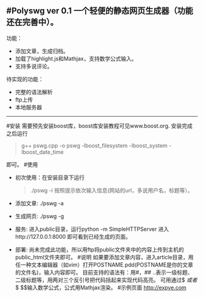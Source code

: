 #Polyswg ver 0.1
一个轻便的静态网页生成器（功能还在完善中）。
---
功能：
*	添加文章，生成归档。
*	加载了highlight.js和Mathjax，支持数学公式输入。
*	支持多说评论。

待实现的功能：
*	完整的语法解析
*	ftp上传
*	本地服务器

---
#安装
需要预先安装boost库，boost库安装教程可见www.boost.org.
安装完成之后运行
> g++ pswg.cpp -o pswg -lboost_filesystem -lboost_system -lboost_date_time

即可。
#使用
*	初次使用：在安装目录下运行
	> ./pswg -i
	按照提示依次输入信息(网站的url，多说用户名，标题等）。

*	添加文章: ./pswg -a
*	生成网页: ./pswg -g
*	服务: 进入public目录，运行python -m SimpleHTTPServer
	进入http://127.0.0.1:8000 即可看到已经生成的页面。
*	部署: 尚未完成此功能，所以用ftp将public文件夹中的内容上传到主机的public_html文件夹即可。
#说明
如果要添加文章内容，进入article目录，用任一种文本编辑器（如vim）打开POSTNAME.pdd(POSTNAME是你的文章的文件名)，输入内容即可。
目前支持的语法有：用#，## ..表示一级标题、二级标题等，用两对三个反引号把代码括起来实现代码高亮。
可用通过$ $或者$$ $$输入数学公式，公式用Mathjax渲染。
#示例页面
http://expye.com
